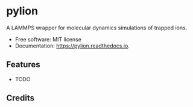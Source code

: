 
# pylion


<!--
.. image:: https://img.shields.io/pypi/v/pylion.svg
        :target: https://pypi.python.org/pypi/pylion


.. image:: https://readthedocs.org/projects/pylion/badge/?version=latest
        :target: https://pylion.readthedocs.io/en/latest/?badge=latest
        :alt: Documentation Status

     :alt: Updates -->


A LAMMPS wrapper for molecular dynamics simulations of trapped ions.


* Free software: MIT license
* Documentation: https://pylion.readthedocs.io.


## Features

* TODO

## Credits

<!-- This package was created with Cookiecutter_ and the `audreyr/cookiecutter-pypackage`_ project template.

.. _Cookiecutter: https://github.com/audreyr/cookiecutter
.. _`audreyr/cookiecutter-pypackage`: https://github.com/audreyr/cookiecutter-pypackage -->

